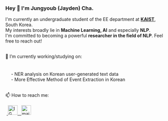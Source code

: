 ### Hey 👋 I'm Jungyoub (Jayden) Cha.

<p>

I'm currently an undergraduate student of the EE department at <strong><a href="https://www.kaist.ac.kr/en/">KAIST</a></strong>, South Korea. 
<br>My interests broadly lie in <strong>Machine Learning, AI</strong> and especially <strong>NLP</strong>.
<br>I'm committed to becoming a powerful <strong>researcher in the field of NLP</strong>. Feel free to reach out! 
</p>

<br>
🔭 I’m currently working/studying on: 
	<p style="margin-bottom:1cm;">
  <p>
         &ensp;&ensp; - NER analysis on Korean user-generated text data
        <br> &ensp;&ensp; - More Effective Method of Event Extraction in Korean
<br>
<br>
</p>
📫 How to reach me: <br><br>
    &nbsp;<a href="https://www.instagram.com/yubb3/">
         <img alt="IG" src="https://user-images.githubusercontent.com/97519387/195398291-11ab8bdc-01af-431d-8604-18329628e1b6.png"
         width=30" height="30"> &nbsp;
    <a href="mailto:jungyoub.cha@kaist.ac.kr">
         <img alt="mail" src="https://user-images.githubusercontent.com/97519387/195399316-09999440-e096-4ef5-a550-5120ae5b1c88.png"
         width=30" height="30">
<br>




<!--

**sunnyc98/sunnyc98** is a ✨ _special_ ✨ repository because its `README.md` (this file) appears on your GitHub profile.

Here are some ideas to get you started:


- 🔭 I’m currently working/studying on:
      - NER analysis on Korean user-generated text data
      - Event Extraction as a modified task of Semantic Role Labeling
- 📫 How to reach me: ...

- 😄 Pronouns: ...
- ⚡ Fun fact: ...
-->
